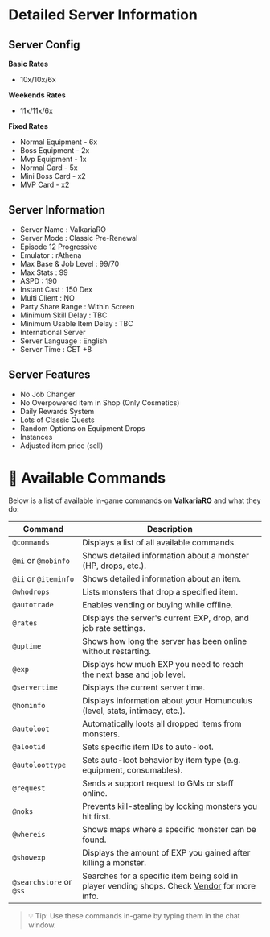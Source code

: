 
# Detailed Server Information

## **Server Config**

**Basic Rates**

+ 10x/10x/6x

**Weekends Rates**

+ 11x/11x/6x

**Fixed Rates**

+ Normal Equipment - 6x
+ Boss Equipment - 2x
+ Mvp Equipment - 1x
+ Normal Card - 5x
+ Mini Boss Card - x2
+ MVP Card - x2

## **Server Information**

+ Server Name : ValkariaRO
+ Server Mode : Classic Pre-Renewal
+ Episode 12 Progressive
+ Emulator : rAthena
+ Max Base & Job Level : 99/70
+ Max Stats : 99
+ ASPD : 190
+ Instant Cast : 150 Dex
+ Multi Client : NO
+ Party Share Range : Within Screen
+ Minimum Skill Delay : TBC
+ Minimum Usable Item Delay : TBC
+ International Server
+ Server Language : English
+ Server Time : CET +8

## **Server Features**

+ No Job Changer
+ No Overpowered item in Shop (Only Cosmetics)
+ Daily Rewards System
+ Lots of Classic Quests
+ Random Options on Equipment Drops
+ Instances
+ Adjusted item price (sell)


# 📜 Available Commands

Below is a list of available in-game commands on **ValkariaRO** and what they do:

| Command            | Description                                                                 |
|--------------------|-----------------------------------------------------------------------------|
| `@commands`        | Displays a list of all available commands.                                  |
| `@mi` or `@mobinfo`| Shows detailed information about a monster (HP, drops, etc.).               |
| `@ii` or `@iteminfo`| Shows detailed information about an item.                                  |
| `@whodrops`        | Lists monsters that drop a specified item.                                  |
| `@autotrade`       | Enables vending or buying while offline.                                    |
| `@rates`           | Displays the server's current EXP, drop, and job rate settings.             |
| `@uptime`          | Shows how long the server has been online without restarting.               |
| `@exp`             | Displays how much EXP you need to reach the next base and job level.        |
| `@servertime`      | Displays the current server time.                                            |
| `@hominfo`         | Displays information about your Homunculus (level, stats, intimacy, etc.).  |
| `@autoloot`        | Automatically loots all dropped items from monsters.                        |
| `@alootid`         | Sets specific item IDs to auto-loot.                                        |
| `@autoloottype`    | Sets auto-loot behavior by item type (e.g. equipment, consumables).         |
| `@request`         | Sends a support request to GMs or staff online.                             |
| `@noks`            | Prevents kill-stealing by locking monsters you hit first.                   |
| `@whereis`         | Shows maps where a specific monster can be found.                           |
| `@showexp`         | Displays the amount of EXP you gained after killing a monster.              |
| `@searchstore` or `@ss` | Searches for a specific item being sold in player vending shops. Check [Vendor](vendor.md) for more info.      |

> 💡 Tip: Use these commands in-game by typing them in the chat window.

